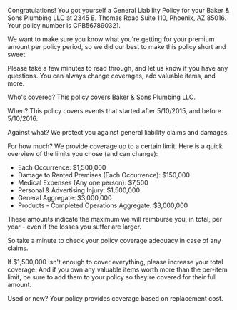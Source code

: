 Congratulations! You got yourself a General Liability Policy for your Baker & Sons Plumbing LLC at 2345 E. Thomas Road Suite 110, Phoenix, AZ 85016. Your policy number is CPB567890321.

We want to make sure you know what you're getting for your premium amount per policy period, so we did our best to make this policy short and sweet.

Please take a few minutes to read through, and let us know if you have any questions. You can always change coverages, add valuable items, and more.

Who's covered?
This policy covers Baker & Sons Plumbing LLC.

When?
This policy covers events that started after 5/10/2015, and before 5/10/2016.

Against what?
We protect you against general liability claims and damages.

For how much?
We provide coverage up to a certain limit. Here is a quick overview of the limits you chose (and can change):

- Each Occurrence: $1,500,000
- Damage to Rented Premises (Each Occurrence): $150,000
- Medical Expenses (Any one person): $7,500
- Personal & Advertising Injury: $1,500,000
- General Aggregate: $3,000,000
- Products - Completed Operations Aggregate: $3,000,000

These amounts indicate the maximum we will reimburse you, in total, per year - even if the losses you suffer are larger.

So take a minute to check your policy coverage adequacy in case of any claims.

If $1,500,000 isn't enough to cover everything, please increase your total coverage. And if you own any valuable items worth more than the per-item limit, be sure to add them to your policy so they're covered for their full amount.

Used or new?
Your policy provides coverage based on replacement cost.
